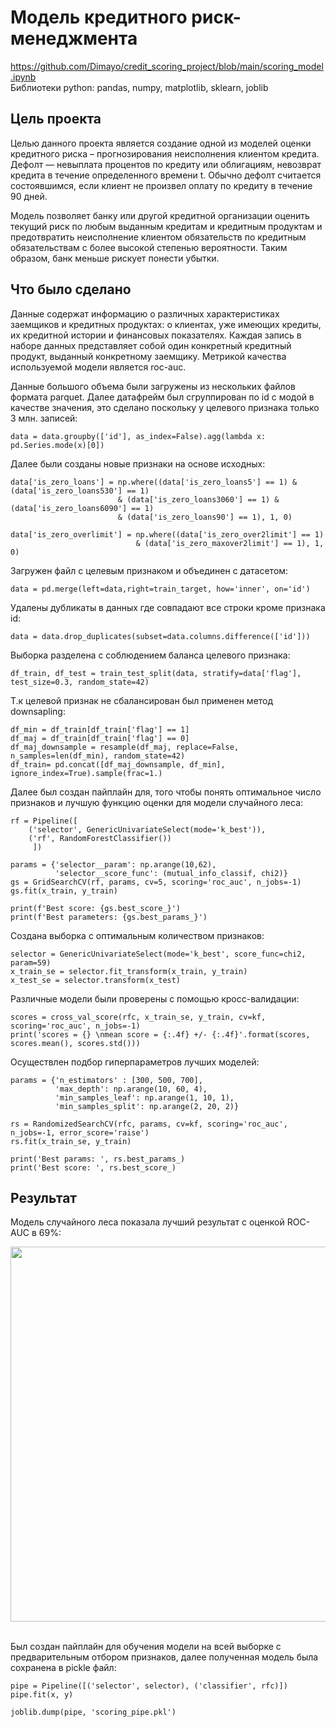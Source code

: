 # Модель кредитного риск-менеджмента
https://github.com/Dimayo/credit_scoring_project/blob/main/scoring_model.ipynb<br>
Библиотеки python: pandas, numpy, matplotlib, sklearn, joblib 

## Цель проекта
<p>Целью данного проекта является создание одной из моделей оценки кредитного риска – прогнозирования неисполнения клиентом кредита. Дефолт — невыплата процентов по кредиту или облигациям, невозврат кредита в течение определенного времени t. Обычно дефолт считается состоявшимся, если клиент не произвел оплату по кредиту в течение 90 дней.</p> <p>Модель позволяет банку или другой кредитной организации оценить текущий риск по любым выданным кредитам и кредитным продуктам и предотвратить неисполнение клиентом обязательств по кредитным обязательствам с более высокой степенью вероятности. Таким образом, банк меньше рискует понести убытки.</p>

## Что было сделано
<p>Данные содержат информацию о различных характеристиках заемщиков и кредитных продуктах: о клиентах, уже имеющих кредиты, их кредитной истории и финансовых показателях. Каждая запись в наборе данных представляет собой один конкретный кредитный продукт, выданный конкретному заемщику. Метрикой качества используемой модели является roc-auc.</p>
Данные большого объема были загружены из нескольких файлов формата parquet. Далее датафрейм был сгруппирован по id с модой в качестве значения, это сделано поскольку у целевого признака только 3 млн. записей:

```
data = data.groupby(['id'], as_index=False).agg(lambda x: pd.Series.mode(x)[0])
```
Далее были созданы новые признаки на основе исходных:
```
data['is_zero_loans'] = np.where((data['is_zero_loans5'] == 1) & (data['is_zero_loans530'] == 1)
                        & (data['is_zero_loans3060'] == 1) & (data['is_zero_loans6090'] == 1)
                        & (data['is_zero_loans90'] == 1), 1, 0)

data['is_zero_overlimit'] = np.where((data['is_zero_over2limit'] == 1)
                            & (data['is_zero_maxover2limit'] == 1), 1, 0)
```
Загружен файл с целевым признаком и объединен с датасетом:
```
data = pd.merge(left=data,right=train_target, how='inner', on='id')
```
Удалены дубликаты в данных где совпадают все строки кроме признака id:
```
data = data.drop_duplicates(subset=data.columns.difference(['id']))
```
Выборка разделена с соблюдением баланса целевого признака:
```
df_train, df_test = train_test_split(data, stratify=data['flag'], test_size=0.3, random_state=42)
```
Т.к целевой признак не сбалансирован был применен метод downsapling:
```
df_min = df_train[df_train['flag'] == 1]
df_maj = df_train[df_train['flag'] == 0]
df_maj_downsample = resample(df_maj, replace=False, n_samples=len(df_min), random_state=42)
df_train= pd.concat([df_maj_downsample, df_min], ignore_index=True).sample(frac=1.)
```
Далее был создан пайплайн для, того чтобы понять оптимальное число признаков и лучшую функцию оценки для модели случайного леса:
```
rf = Pipeline([
    ('selector', GenericUnivariateSelect(mode='k_best')),
    ('rf', RandomForestClassifier())
     ])

params = {'selector__param': np.arange(10,62),
          'selector__score_func': (mutual_info_classif, chi2)}
gs = GridSearchCV(rf, params, cv=5, scoring='roc_auc', n_jobs=-1)
gs.fit(x_train, y_train)

print(f'Best score: {gs.best_score_}')
print(f'Best parameters: {gs.best_params_}')
```
Создана выборка с оптимальным количеством признаков:
```
selector = GenericUnivariateSelect(mode='k_best', score_func=chi2, param=59)
x_train_se = selector.fit_transform(x_train, y_train)
x_test_se = selector.transform(x_test)
```
Различные модели были проверены с помощью кросс-валидации:
```
scores = cross_val_score(rfc, x_train_se, y_train, cv=kf, scoring='roc_auc', n_jobs=-1)
print('scores = {} \nmean score = {:.4f} +/- {:.4f}'.format(scores, scores.mean(), scores.std()))
```
Осуществлен подбор гиперпараметров лучших моделей:
```
params = {'n_estimators' : [300, 500, 700],
          'max_depth': np.arange(10, 60, 4),
          'min_samples_leaf': np.arange(1, 10, 1),
          'min_samples_split': np.arange(2, 20, 2)}

rs = RandomizedSearchCV(rfc, params, cv=kf, scoring='roc_auc', n_jobs=-1, error_score='raise')
rs.fit(x_train_se, y_train)

print('Best params: ', rs.best_params_)
print('Best score: ', rs.best_score_)
```
## Результат
Модель случайного леса показала лучший результат с оценкой ROC-AUC в 69%:

<img src="https://github.com/Dimayo/credit_scoring_project/assets/44707838/750655de-764e-4258-bde1-a41da9f8444a" width="600"> <br> <br>

Был создан пайплайн для обучения модели на всей выборке с предварительным отбором признаков, далее полученная модель была сохранена в pickle файл:
```
pipe = Pipeline([('selector', selector), ('classifier', rfc)])
pipe.fit(x, y)

joblib.dump(pipe, 'scoring_pipe.pkl')
```


